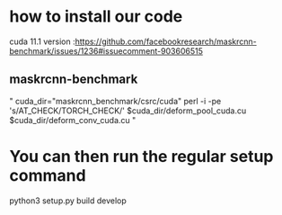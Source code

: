 # how to install our code


cuda 11.1 version
:https://github.com/facebookresearch/maskrcnn-benchmark/issues/1236#issuecomment-903606515






## maskrcnn-benchmark
"
cuda_dir="maskrcnn_benchmark/csrc/cuda"
perl -i -pe 's/AT_CHECK/TORCH_CHECK/' $cuda_dir/deform_pool_cuda.cu $cuda_dir/deform_conv_cuda.cu
"
# You can then run the regular setup command
python3 setup.py build develop

